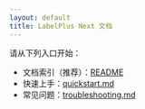 ```yaml
---
layout: default
title: LabelPlus Next 文档
---
```


<!-- 作为站点首页，引导到 README 索引。 -->

请从下列入口开始：

- 文档索引（推荐）：[README](./README.md)
- 快速上手：[quickstart.md](./quickstart.md)
- 常见问题：[troubleshooting.md](./troubleshooting.md)
